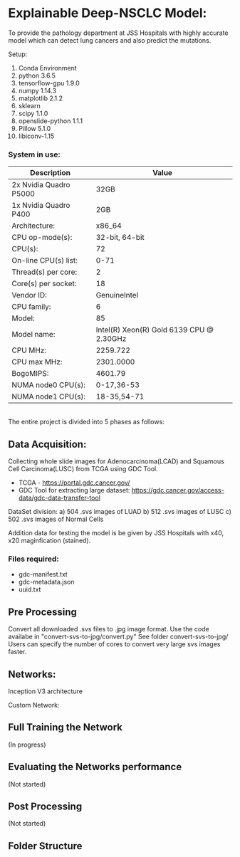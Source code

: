 # Explainable Deep-NSCLC Model:

To provide the pathology department at JSS Hospitals with highly accurate model which can detect lung cancers and also predict the mutations.

Setup:
1. Conda Environment
2. python 3.6.5
3. tensorflow-gpu 1.9.0
4. numpy 1.14.3
5. matplotlib 2.1.2
6. sklearn
7. scipy 1.1.0
8. openslide-python 1.1.1
9. Pillow 5.1.0
10. libiconv-1.15 

### System in use:

| Description  | Value |
| ------------- | ------------- |
| 2x Nvidia Quadro P5000   | 32GB|  
| 1x Nvidia Quadro P400   | 2GB |
| Architecture:      | x86_64        |
| CPU op-mode(s):   | 32-bit, 64-bit| 
|CPU(s):      | 72  |
| On-line CPU(s) list:    | 0-71|  
| Thread(s) per core:    |2 |
| Core(s) per socket:   | 18|  
| Vendor ID:    | GenuineIntel| |
| CPU family:   | 6|  
| Model:      | 85  |
| Model name:    |  Intel(R) Xeon(R) Gold 6139 CPU @ 2.30GHz|  
| CPU MHz:    | 2259.722 |
| CPU max MHz:  |   2301.0000|  
| BogoMIPS:    | 4601.79  |
| NUMA node0 CPU(s):   | 0-17,36-53|  
| NUMA node1 CPU(s):   | 18-35,54-71 |

<br />
The entire project is divided into 5 phases as follows:<br /> 

## Data Acquisition:
Collecting whole slide images for Adenocarcinoma(LCAD) and Squamous Cell Carcinoma(LUSC) from TCGA using GDC Tool.

- TCGA - https://portal.gdc.cancer.gov/
- GDC Tool for extracting large dataset:  https://gdc.cancer.gov/access-data/gdc-data-transfer-tool

DataSet division:
a) 504 .svs images of LUAD
b) 512 .svs images of LUSC
c) 502 .svs images of Normal Cells

Addition data for testing the model is be given by JSS Hospitals with x40, x20 maginfication (stained).

### Files required:
- gdc-manifest.txt
- gdc-metadata.json
- uuid.txt

## Pre Processing
Convert all downloaded .svs files to .jpg image format. 
Use the code availabe in "convert-svs-to-jpg/convert.py"
See folder convert-svs-to-jpg/
<br />
Users can specify the number of cores to convert very large svs images faster.

## Networks:
Inception V3 architecture
<img width="628" alt="">

Custom Network:
<img width="628" alt="">

## Full Training the Network
(In progress)

## Evaluating the Networks performance
(Not started)

## Post Processing
(Not started)

## Folder Structure

